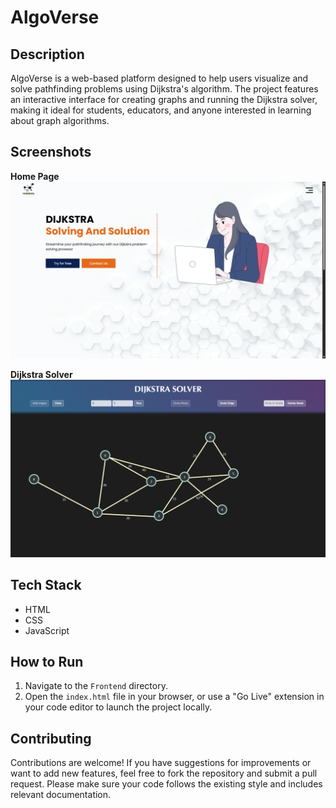 # AlgoVerse

## Description

AlgoVerse is a web-based platform designed to help users visualize and solve pathfinding problems using Dijkstra's algorithm. The project features an interactive interface for creating graphs and running the Dijkstra solver, making it ideal for students, educators, and anyone interested in learning about graph algorithms.

## Screenshots

**Home Page**  
![Home Page](./Screenshot%201.png)

**Dijkstra Solver**  
![Dijkstra Solver](./Screenshot%202.png)

## Tech Stack

- HTML
- CSS
- JavaScript

## How to Run

1. Navigate to the `Frontend` directory.
2. Open the `index.html` file in your browser, or use a "Go Live" extension in your code editor to launch the project locally.

## Contributing

Contributions are welcome! If you have suggestions for improvements or want to add new features, feel free to fork the repository and submit a pull request. Please make sure your code follows the existing style and includes relevant documentation.

